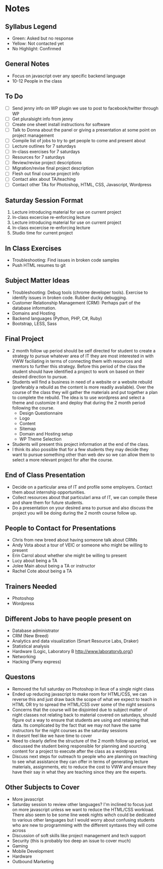 # Notes

## Syllabus Legend

- Green: Asked but no response
- Yellow: Not contacted yet
- No Highlight: Confirmed

## General Notes

- Focus on javascript over any specific backend language
- 10-12 People in the class

## To Do

- [ ] Send jenny info on WP plugin we use to post to facebook/twitter through WP
- [ ] Get pluralsight info from jenny
- [ ] Create one sheet install instructions for software
- [ ] Talk to Donna about the panel or giving a presentation at some point on project management
- [ ] Compile list of jobs to try to get people to come and present about
- [ ] Lecture outlines for 7 saturdays
- [ ] In-class exercises for 7 saturdays
- [ ] Resources for 7 saturdays
- [ ] Review/revise project descriptions
- [ ] Migration/revise final project description
- [ ] Flesh out final course project info
- [ ] Contact alex about TA/teaching
- [ ] Contact other TAs for Photoshop, HTML, CSS, Javascript, Wordpress

## Saturday Session Format

1. Lecture introducing material for use on current project
2. In-class excercise re-enforcing lecture
3. Lecture introducing material for use on current project
4. In-class excercise re-enforcing lecture
5. Studio time for current project

## In Class Exercises

- Troubleshooting: Find issues in broken code samples
- Push HTML resumes to git

## Subject Matter Ideas

- Troubleshooting: Debug tools (chrome developer tools). Exercise to identify issues in broken code.
  Rubber ducky debugging.
- Customer Relationship Management (CRM): Perhaps part of the database information.
- Domains and Hosting
- Backend languages (Python, PHP, C#, Ruby)
- Bootstrap, LESS, Sass

## Final Project

- 2 month follow up period should be self directed for student to create a strategy to pursue whatever area of IT they are most interested in
with VWW faciliating in terms of connecting them with resources and mentors to further this strategy. Before this period of the class the student
should have identified a project to work on based on their desired direction to pursue.
- Students will find a business in need of a website or a website rebuild (preferably a rebuild
as the content is more readily available). Over the course of the class they will gather the materials
and put together a plan to complete the rebuild. The idea is to use wordpress and select a theme and
customize it and deploy that during the 2 month period following the course.
    - Design Questionnaire
    - Logo
    - Content 
    - Sitemap
    - Domain and Hosting setup
    - WP Theme Selection
- Students will present this project information at the end of the class.
- I think its also possible that for a few students they may decide they want to pursue something other
than web dev so we can allow them to select a more relevant project for after the course.

## End of Class Presentation

- Decide on a particular area of IT and profile some employers. Contact them about internship opportunities.
- Collect resources about that particularl area of IT, we can compile these and share them for future students.
- Do a presentation on your desired area to pursue and also discuss the project you will be doing during the
2 month course follow up.

## People to Contact for Presentations

- Chris from new breed about having someone talk about CRMs 
- Andy Vota about a tour of VEIC or someone who might be willing to present
- Erin Carrol about whether she might be willing to present
- Lucy about being a TA
- Jolee Main about being a TA or instructor
- Rachel Cote about being a TA

## Trainers Needed

- Photoshop
- Wordpress

## Different Jobs to have people present on

- Database administrator
- CRM (New Breed)
- Analytics and data visualization (Smart Resource Labs, Draker)
- Statistical analysis
- Hardware (Logic, Laboratory B http://www.laboratoryb.org/)
- Networking
- Hacking (Pwny express)

## Questons

- Removed the full saturday on Photoshop in lieue of a single night class
- Ended up reducing javascript to make room for HTML/CSS, we can reverse this and just
draw back the scope of what we expect to teach in HTML OR try to spread the HTML/CSS over some
of the night sessions
- Concerns that the course will be disjointed due to subject matter of night classes not
relating back to material covered on saturdays, should figure out a way to ensure that students
are using and retaining that data. Its complicated by the fact that we may not have the same instructors for the night courses as the saturday sessions
- It doesnt feel like we have time to cover 
- Need to clearly define the structure of the 2 month follow up period, we discussed the student
being responsible for planning and sourcing content for a project to execute after the class as a wordpress
- Discuss next steps for outreach to people who are planning on teaching to see what assistance they can offer in terms of generating lecture materials, assignments, etc to reduce the cost to VWW and
ensure they have their say in what they are teaching since they are the experts.

## Other Subjects to Cover

- More javascript
- Saturday session to review other languages? I'm inclined to focus just on more javascript unless we want to reduce the HTML/CSS workload. There also seem to be some line week nights wihch could be dedicated to various other languages but I would worry about confusing students who are new to programmimg with the different syntaxes they will come across
- Discussion of soft skills like project management and tech support
- Security (this is probably too deep an issue to cover much)
- Gaming
- Mobile Development
- Hardware
- Outbound Marketing
